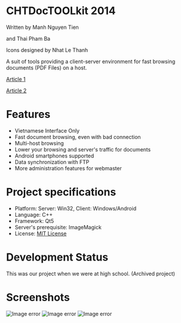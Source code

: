 # CHTDocTOOLkit 2014
Written by Manh Nguyen Tien 

and Thai Pham Ba

Icons designed by Nhat Le Thanh

A suit of tools providing a client-server environment for fast browsing documents (PDF Files) on a host.

[Article 1](http://chungta.vn/tin-tuc/nguoi-fpt/dh-fpt-trao-hoc-bong-tri-gia-260-trieu-dong-30626.html)

[Article 2](https://dantri.com.vn/giao-duc-khuyen-hoc/cau-hoc-tro-chuyen-ly-say-me-sang-tao-phan-mem-tin-hoc-1395416178.htm)


# Features
* Vietnamese Interface Only
* Fast document browsing, even with bad connection
* Multi-host browsing
* Lower your browsing and server's traffic for documents
* Android smartphones supported
* Data synchronization with FTP
* More administration features for webmaster

# Project specifications
* Platform: Server: Win32, Client: Windows/Android
* Language: C++
* Framework: Qt5
* Server's prerequisite: ImageMagick
* License: [MIT License](https://github.com/manhnt9/CHTDocTOOLkit/blob/master/LICENSE)

# Development Status
This was our project when we were at high school.
(Archived project)

# Screenshots
![Image error](https://cloud.githubusercontent.com/assets/11463928/6644551/88dfb1f8-c9e7-11e4-934b-dd32c6a3aa36.png)
![Image error](https://cloud.githubusercontent.com/assets/11463928/6644587/e470a2f2-c9e7-11e4-9f52-4fe012477553.png)
![Image error](https://cloud.githubusercontent.com/assets/11463928/6644586/e46f064a-c9e7-11e4-8263-c5d02d688e7f.png)

